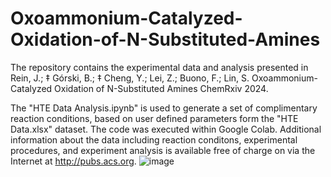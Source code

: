# Oxoammonium-Catalyzed-Oxidation-of-N-Substituted-Amines
The repository contains the experimental data and analysis presented in Rein, J.; ‡ Górski, B.; ‡ Cheng, Y.; Lei, Z.; Buono, F.; Lin, S. Oxoammonium-Catalyzed Oxidation of N-Substituted Amines ChemRxiv 2024.

The "HTE Data Analysis.ipynb" is used to generate a set of complimentary reaction conditions, based on user defined parameters form the "HTE Data.xlsx" dataset. The code was executed within Google Colab.  Additional information about the data including reaction conditons, experimental procedures, and experiment analysis is available free of charge on via the Internet at http://pubs.acs.org.
![image](https://github.com/user-attachments/assets/b7afaacf-b6cc-49d1-8e3e-54dc0083fef5)
